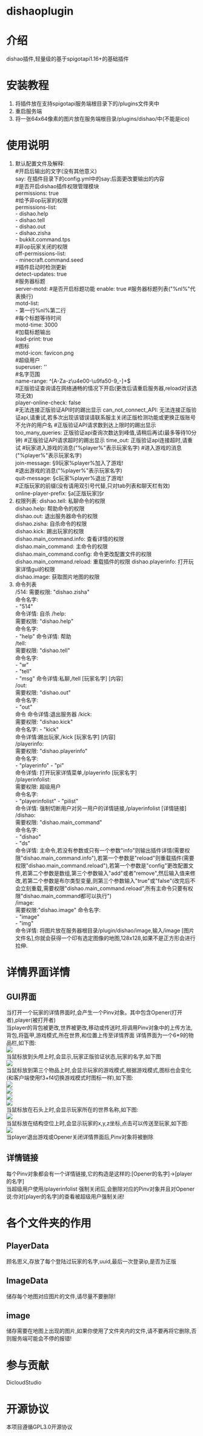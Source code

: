 # dishaoplugin

# 介绍
dishao插件,轻量级的基于spigotapi1.16+的基础插件

# 安装教程

1.  将插件放在支持spigotapi服务端根目录下的/plugins文件夹中
2.  重启服务端
3.  将一张64x64像素的图片放在服务端根目录/plugins/dishao/中(不能是ico)

# 使用说明

1. 默认配置文件及解释:  
   #开启后输出的文字(没有其他意义)  
   say: 在插件目录下的config.yml中的say:后面更改要输出的内容  
   #是否开启dishao插件权限管理模块  
   permissions: true  
   #给予非op玩家的权限  
   permissions-list:  
   \- dishao.help  
   \- dishao.tell  
   \- dishao.out  
   \- dishao.zisha  
   \- bukkit.command.tps  
   #非op玩家关闭的权限  
   off-permissions-list:  
   \- minecraft.command.seed  
   \#插件启动时检测更新  
   detect-updates: true  
   #服务器标题  
   server-motd:
   #是否开启标题功能
   enable: true
   \#服务器标题列表("%nl%"代表换行)  
   motd-list:  
   \- 第一行%nl%第二行  
   #每个标题等待时间  
   motd-time: 3000  
   #加载标题输出  
   load-print: true  
   #图标  
   motd-icon: favicon.png  
   #超级用户  
   superuser: ''  
   #名字范围  
   name-range: ^[A-Za-z\u4e00-\u9fa50-9_\-]+$  
   #正版验证查询请在网络通畅的情况下开启(更改后请重启服务器,reload对该选项无效)  
   player-online-check: false  
   #无法连接正版验证API时的踢出显示
   can_not_connect_API: 无法连接正版验证api,请重试,若多次出现该错误请联系服主关闭正版检测功能或更换正版账号不允许的用户名
   #正版验证API请求数到达上限时的踢出显示
   too_many_queries: 正版验证api查询次数达到峰值,请稍后再试(最多等待10分钟)
   #正版验证API请求超时的踢出显示
   time_out: 正版验证api连接超时,请重试
   #玩家进入游戏的消息("%player%"表示玩家名字)
   #进入游戏的消息("%player%"表示玩家名字)  
   join-message: §9玩家%player%加入了游戏!  
   #退出游戏的消息("%player%"表示玩家名字)  
   quit-message: §c玩家%player%退出了游戏!  
   #正版玩家的前缀(没有请用双引号代替,只对tab列表和聊天栏有效)  
   online-player-prefix: §a[正版玩家]§r  
2. 权限列表: 
   dishao.tell:  私聊命令的权限  
   dishao.help:  帮助命令的权限  
   dishao.out:  退出服务器命令的权限  
   dishao.zisha:  自杀命令的权限  
   dishao.kick:  踢出玩家的权限  
   dishao.main_command.info:  查看详情的权限  
   dishao.main_command:  主命令的权限  
   dishao.main_command.config:  命令更改配置文件的权限  
   dishao.main_command.reload:  重载插件的权限
   dishao.playerinfo: 打开玩家详情gui的权限  
   dishao.image: 获取图片地图的权限  
3. 命令列表  
   /514:
   需要权限: "dishao.zisha"  
   命令名字:  
   \- "514"  
   命令详情: 自杀
   /help:  
   需要权限: "dishao.help"  
   命令名字:  
   \- "help"
   命令详情: 帮助  
   /tell:  
   需要权限: "dishao.tell"  
   命令名字:  
   \- "w"  
   \- "tell"  
   \- "msg"
   命令详情:私聊,/tell [玩家名字] [内容]  
   /out:  
   需要权限: "dishao.out"  
   命令名字:  
   \- "out"  
   命令
   命令详情:退出服务器
   /kick:  
   需要权限: "dishao.kick"  
   命令名字:
   \- "kick"  
   命令详情:踢出玩家,/kick [玩家名字] [内容]  
   /playerinfo:  
   需要权限: "dishao.playerinfo"  
   命令名字:  
   \- "playerinfo"
   \- "pi"  
   命令详情: 打开玩家详情菜单,/playerinfo [玩家名字]  
   /playerinfolist:  
   需要权限: 超级用户  
   命令名字:  
   \- "playerinfolist"
   \- "pilist"  
   命令详情: 强制切断用户对另一用户的详情链接,/playerinfolist [详情链接]  
   /dishao:  
   需要权限: "dishao.main_command"  
   命令名字:  
   \- "dishao"  
   \- "ds"  
   命令详情: 主命令,若没有参数或只有一个参数"info"则输出插件详情(需要权限"dishao.main_command.info"),若第一个参数是"reload"则重载插件(需要权限"dishao.main_command.reload"),若第一个参数是"config"更改配置文件,若第二个参数是数组,第三个参数输入"add"或者"remove",然后输入值来修改,若第二个参数是布尔类型变量,则第三个参数输入"true"或"false"(改完后不会立刻重载,需要权限"dishao.main_command.reload",所有主命令只要有权限"dishao.main_command都可以执行")  
   /image:  
   需要权限:"dishao.image"
   命令名字:  
   \- "image"  
   \- "img"  
   命令详情: 将图片放在服务器根目录/plugin/dishao/image,输入/image [图片文件名],你就会获得一个印有选定图像的地图,128x128,如果不是正方形会进行拉伸.
# 详情界面详情
## GUI界面
当打开一个玩家的详情界面时,会产生一个Pinv对象。其中包含Opener(打开者),player(被打开者)  
当player的背包被更改,世界被更改,移动或传送时,将调用Pinv对象中的上传方法,背包,将盔甲,游戏模式,所在世界,和位置上传至详情界面
详情界面为一个6*9的物品栏,如下图:  
![](./playerinfogui.png)  
当鼠标放到头颅上时,会显示,玩家正版验证状态,玩家的名字,如下图  
![](./name.png)  
当鼠标放到第三个物品上时,会显示玩家的游戏模式,根据游戏模式,图标也会变化(和客户端使用f3+f4切换游戏模式时图标一样),如下图:  
![](./0.png)  
![](./1.png)  
![](./2.png)  
![](./3.png)  
当鼠标放在石头上时,会显示玩家所在的世界名称,如下图:  
![](world.png)  
当鼠标放在结构空位上时,会显示玩家的x,y,z坐标,点击可以传送至玩家,如下图:  
![](loc.png)  
当player退出游戏或Opener关闭详情界面后,Pinv对象将被删除
## 详情链接
每个Pinv对象都会有一个详情链接,它的构造是这样的:[Opener的名字]->[player的名字]  
当超级用户使用/playerinfolist 强制关闭后,会删除对应的Pinv对象并且对Opener说:你对[player的名字]的查看被超级用户强制关闭!  

# 各个文件夹的作用
## PlayerData
顾名思义,存放了每个登陆过玩家的名字,uuid,最后一次登录ip,是否为正版
## ImageData
储存每个地图对应图片的文件,请尽量不要删除!
## image
储存需要在地图上出现的图片,如果你使用了文件夹内的文件,请不要再将它删除,否则服务端可能会不停的报错!
# 参与贡献

DicloudStudio  

# 开源协议
本项目遵循GPL3.0开源协议


